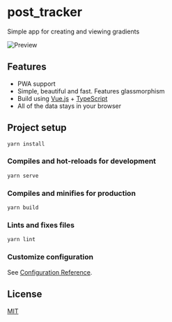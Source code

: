 # post_tracker

Simple app for creating and viewing gradients

![Preview](.github/images/screenshot-2021.01.02-17_05_31.png)

## Features

- PWA support
- Simple, beautiful and fast. Features glassmorphism
- Build using [Vue.js](https://vuejs.org/) + [TypeScript](https://www.typescriptlang.org/)
- All of the data stays in your browser

## Project setup
```
yarn install
```

### Compiles and hot-reloads for development
```
yarn serve
```

### Compiles and minifies for production
```
yarn build
```

### Lints and fixes files
```
yarn lint
```

### Customize configuration
See [Configuration Reference](https://cli.vuejs.org/config/).

## License

[MIT](LICENSE)
